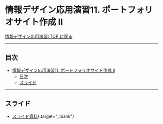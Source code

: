 # 情報デザイン応用演習11. ポートフォリオサイト作成 II

[情報デザイン応用演習I TOP に戻る](./index.md)

---

## 目次

- [情報デザイン応用演習11. ポートフォリオサイト作成 II](#情報デザイン応用演習11-ポートフォリオサイト作成-ii)
  - [目次](#目次)
  - [スライド](#スライド)

---

## スライド

- [スライド資料](./ida_12slide.pdf){:target="_blank"}

